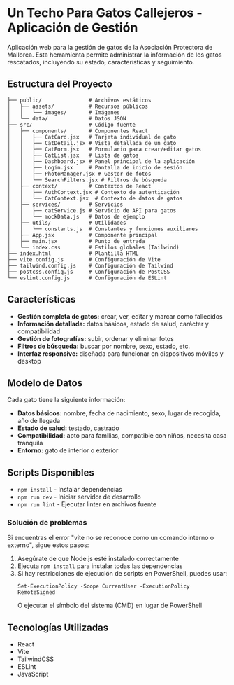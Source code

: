 # Un Techo Para Gatos Callejeros - Aplicación de Gestión

Aplicación web para la gestión de gatos de la Asociación Protectora de Mallorca. Esta herramienta permite administrar la información de los gatos rescatados, incluyendo su estado, características y seguimiento.

## Estructura del Proyecto

```
├── public/               # Archivos estáticos
│   ├── assets/           # Recursos públicos
│   │   └── images/       # Imágenes
│   └── data/             # Datos JSON
├── src/                  # Código fuente
│   ├── components/       # Componentes React
│   │   ├── CatCard.jsx   # Tarjeta individual de gato
│   │   ├── CatDetail.jsx # Vista detallada de un gato
│   │   ├── CatForm.jsx   # Formulario para crear/editar gatos
│   │   ├── CatList.jsx   # Lista de gatos
│   │   ├── Dashboard.jsx # Panel principal de la aplicación
│   │   ├── Login.jsx     # Pantalla de inicio de sesión
│   │   ├── PhotoManager.jsx # Gestor de fotos
│   │   └── SearchFilters.jsx # Filtros de búsqueda
│   ├── context/          # Contextos de React
│   │   ├── AuthContext.jsx # Contexto de autenticación
│   │   └── CatContext.jsx  # Contexto de datos de gatos
│   ├── services/         # Servicios
│   │   ├── catService.js # Servicio de API para gatos
│   │   └── mockData.js   # Datos de ejemplo
│   ├── utils/            # Utilidades
│   │   └── constants.js  # Constantes y funciones auxiliares
│   ├── App.jsx           # Componente principal
│   ├── main.jsx          # Punto de entrada
│   └── index.css         # Estilos globales (Tailwind)
├── index.html            # Plantilla HTML
├── vite.config.js        # Configuración de Vite
├── tailwind.config.js    # Configuración de Tailwind
├── postcss.config.js     # Configuración de PostCSS
└── eslint.config.js      # Configuración de ESLint
```

## Características

- **Gestión completa de gatos:** crear, ver, editar y marcar como fallecidos
- **Información detallada:** datos básicos, estado de salud, carácter y compatibilidad
- **Gestión de fotografías:** subir, ordenar y eliminar fotos
- **Filtros de búsqueda:** buscar por nombre, sexo, estado, etc.
- **Interfaz responsive:** diseñada para funcionar en dispositivos móviles y desktop

## Modelo de Datos

Cada gato tiene la siguiente información:

- **Datos básicos:** nombre, fecha de nacimiento, sexo, lugar de recogida, año de llegada
- **Estado de salud:** testado, castrado
- **Compatibilidad:** apto para familias, compatible con niños, necesita casa tranquila
- **Entorno:** gato de interior o exterior

## Scripts Disponibles
- `npm install` - Instalar dependencias
- `npm run dev` - Iniciar servidor de desarrollo
- `npm run lint` - Ejecutar linter en archivos fuente

### Solución de problemas

Si encuentras el error "vite no se reconoce como un comando interno o externo", sigue estos pasos:

1. Asegúrate de que Node.js esté instalado correctamente
2. Ejecuta `npm install` para instalar todas las dependencias
3. Si hay restricciones de ejecución de scripts en PowerShell, puedes usar:
   ```
   Set-ExecutionPolicy -Scope CurrentUser -ExecutionPolicy RemoteSigned
   ```
   O ejecutar el símbolo del sistema (CMD) en lugar de PowerShell

## Tecnologías Utilizadas

- React
- Vite
- TailwindCSS
- ESLint
- JavaScript
